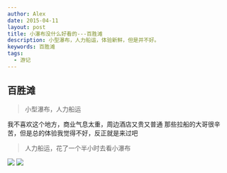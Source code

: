 ```yaml
---
author: Alex
date: 2015-04-11
layout: post
title: 小瀑布没什么好看的---百胜滩
description: 小型瀑布，人力船运，体验新鲜，但是并不好。
keywords: 百胜滩
tags: 
  - 游记
---
```


## 百胜滩

> 小型瀑布，人力船运

我不喜欢这个地方，商业气息太重，周边酒店又贵又普通
那些拉船的大哥很辛苦，但是总的体验我觉得不好，反正就是来过吧

<escape>
  <blockquote>人力船运，花了一个半小时去看小瀑布</blockquote>
  <div class="photoset-grid" data-layout="2">
    <img src="/assets/images/trip/pagsanjan/1.jpg">
    <img src="/assets/images/trip/pagsanjan/2.jpg">
  </div>
  <br />
</escape>
